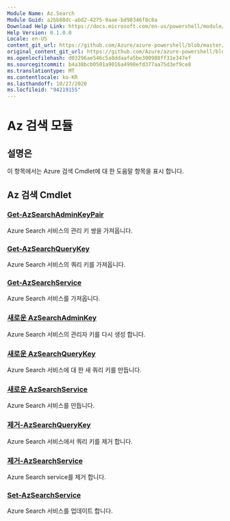 ```yaml
---
Module Name: Az.Search
Module Guid: a2bb88dc-abd2-4275-9aae-bd98346f8c8a
Download Help Link: https://docs.microsoft.com/en-us/powershell/module/az.search
Help Version: 0.1.0.0
Locale: en-US
content_git_url: https://github.com/Azure/azure-powershell/blob/master/src/Search/Search/help/Az.Search.md
original_content_git_url: https://github.com/Azure/azure-powershell/blob/master/src/Search/Search/help/Az.Search.md
ms.openlocfilehash: d03296ae546c5a8ddaafa5be300988ff31e347ef
ms.sourcegitcommit: b4a38bcb0501a9016a4998efd377aa75d3ef9ce8
ms.translationtype: MT
ms.contentlocale: ko-KR
ms.lasthandoff: 10/27/2020
ms.locfileid: "94219155"
---
```

# Az 검색 모듈
## 설명은
이 항목에서는 Azure 검색 Cmdlet에 대 한 도움말 항목을 표시 합니다.

## Az 검색 Cmdlet
### [Get-AzSearchAdminKeyPair](Get-AzSearchAdminKeyPair.md)
Azure Search 서비스의 관리 키 쌍을 가져옵니다.

### [Get-AzSearchQueryKey](Get-AzSearchQueryKey.md)
Azure Search 서비스의 쿼리 키를 가져옵니다.

### [Get-AzSearchService](Get-AzSearchService.md)
Azure Search 서비스를 가져옵니다.

### [새로운 AzSearchAdminKey](New-AzSearchAdminKey.md)
Azure Search 서비스의 관리자 키를 다시 생성 합니다.

### [새로운 AzSearchQueryKey](New-AzSearchQueryKey.md)
Azure Search 서비스에 대 한 새 쿼리 키를 만듭니다.

### [새로운 AzSearchService](New-AzSearchService.md)
Azure Search 서비스를 만듭니다.

### [제거-AzSearchQueryKey](Remove-AzSearchQueryKey.md)
Azure Search 서비스에서 쿼리 키를 제거 합니다.

### [제거-AzSearchService](Remove-AzSearchService.md)
Azure Search service를 제거 합니다.

### [Set-AzSearchService](Set-AzSearchService.md)
Azure Search 서비스를 업데이트 합니다.

